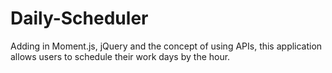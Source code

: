# Daily-Scheduler
Adding in Moment.js, jQuery and the concept of using APIs, this application allows users to schedule their work days by the hour.
